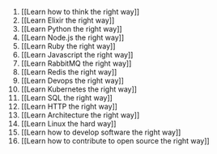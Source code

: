
1. [[Learn how to think the right way]]
2. [[Learn Elixir the right way]]
3. [[Learn Python the right way]]
4. [[Learn Node.js the right way]]
5. [[Learn Ruby the right way]]
6. [[Learn Javascript the right way]]
7. [[Learn RabbitMQ the right way]]
8. [[Learn Redis the right way]]
9. [[Learn Devops the right way]]
10. [[Learn Kubernetes the right way]]
11. [[Learn SQL the right way]]
12. [[Learn HTTP the right way]]
13. [[Learn Architecture the right way]]
14. [[Learn Linux the hard way]]
15. [[Learn how to develop software the right way]]
16. [[Learn how to contribute to open source the right way]]